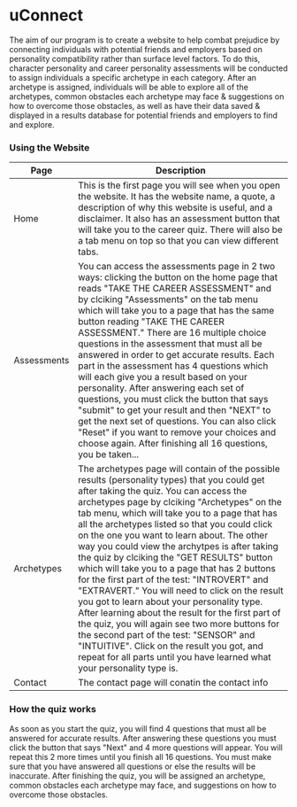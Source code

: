 # **uConnect**
The aim of our program is to create a website to help combat prejudice by connecting individuals with potential friends and employers based on personality compatibility rather than surface level factors. To do this, character personality and career personality assessments will be conducted to assign individuals a specific archetype in each category. After an archetype is assigned, individuals will be able to explore all of the archetypes, common obstacles each archetype may face & suggestions on how to overcome those obstacles, as well as have their data saved & displayed in a results database for potential friends and employers to find and explore.

### Using the Website
| Page     | Description |
| ----------- | ----------- |
| Home      | This is the first page you will see when you open the website. It has the website name, a quote, a description of why this website is useful, and a disclaimer. It also has an assessment button that will take you to the career quiz. There will also be a tab menu on top so that you can view different tabs. |
| Assessments   | You can access the assessments page in 2 two ways: clicking the button on the home page that reads "TAKE THE CAREER ASSESSMENT" and by clciking "Assessments" on the tab menu which will take you to a page that has the same button reading "TAKE THE CAREER ASSESSMENT." There are 16 multiple choice questions in the assessment that must all be answered in order to get accurate results. Each part in the assessment has 4 questions which will each give you a result based on your personality. After answering each set of questions, you must click the button that says "submit" to get your result and then "NEXT" to get the next set of questions. You can also click "Reset" if you want to remove your choices and choose again. After finishing all 16 questions, you be taken... |
| Archetypes   | The archetypes page will contain of the possible results (personality types) that you could get after taking the quiz. You can access the archetypes page by clciking "Archetypes" on the tab menu, which will take you to a page that has all the archetypes listed so that you could click on the one you want to learn about. The other way you could view the archytpes is after taking the quiz by clciking the "GET RESULTS" button which will take you to a page that has 2 buttons for the first part of the test: "INTROVERT" and "EXTRAVERT." You will need to click on the result you got to learn about your personality type. After learning about the result for the first part of the quiz, you will again see two more buttons for the second part of the test: "SENSOR" and "INTUITIVE". Click on the result you got, and repeat for all parts until you have learned what your personality type is. |
| Contact   | The contact page will conatin the contact info  |

### How the quiz works
As soon as you start the quiz, you will find 4 questions that must all be answered for accurate results. After answering these questions you must click the button that says "Next" and 4 more questions will appear. You will repeat this 2 more times until you finish all 16 questions. You must make sure that you have answered all questions or else the results will be inaccurate. After finishing the quiz, you will be assigned an archetype, common obstacles each archetype may face, and suggestions on how to overcome those obstacles.
